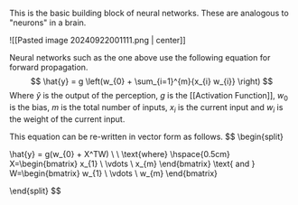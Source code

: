 This is the basic building block of neural networks. These are analogous to "neurons" in a brain.

![[Pasted image 20240922001111.png | center]]


Neural networks such as the one above use the following equation for forward propagation.
$$
\hat{y} = g \left(w_{0} + \sum_{i=1}^{m}{x_{i} w_{i}} \right)
$$
Where $\hat{y}$ is the output of the perception, $g$ is the [[Activation Function]],  $w_{0}$ is the bias, $m$ is the total number of inputs, $x_{i}$ is the current input and $w_{i}$ is the weight of the current input.

This equation can be re-written in vector form as follows.
$$
\begin{split}

\hat{y} = g(w_{0} + X^TW)  \\ \\
\text{where} \hspace{0.5cm} X=\begin{bmatrix}
           x_{1} \\
           \vdots \\
           x_{m}
\end{bmatrix}
\text{ and }
W=\begin{bmatrix}
           w_{1} \\
           \vdots \\
           w_{m}
\end{bmatrix}

\end{split}
$$



